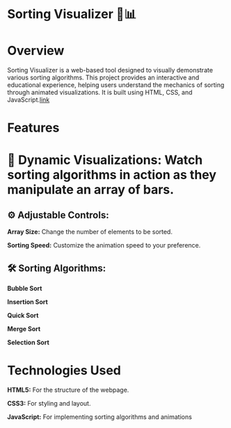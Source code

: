 # Sorting Visualizer 🎨📊
# Overview
Sorting Visualizer is a web-based tool designed to visually demonstrate various sorting algorithms. This project provides an interactive and educational experience, helping users understand the mechanics of sorting through animated visualizations. It is built using HTML, CSS, and JavaScript.[link](http://127.0.0.1:5500/index.html)

# Features
# 🎨 Dynamic Visualizations: Watch sorting algorithms in action as they manipulate an array of bars.
## ⚙️ Adjustable Controls:
**Array Size:** Change the number of elements to be sorted.

**Sorting Speed:** Customize the animation speed to your preference.
## 🛠️ Sorting Algorithms:

**Bubble Sort**

**Insertion Sort**

**Quick Sort**

**Merge Sort**

**Selection Sort**

# Technologies Used
**HTML5:** For the structure of the webpage.

**CSS3:** For styling and layout.

**JavaScript:** For implementing sorting algorithms and animations
